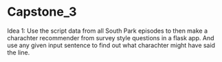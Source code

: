 # Capstone_3

Idea 1:
Use the script data from all South Park episodes to then make a charachter recommender from survey style questions in a flask app.  And use any given input sentence to find out what charachter might have said the line.
